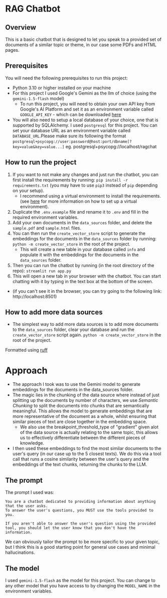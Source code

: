 # RAG Chatbot
## Overview
This is a basic chatbot that is designed to let you speak to a provided set of documents of a similar topic or theme, in our case some PDFs and HTML pages. 

## Prerequisites
You will need the following prerequisites to run this project:
- Python 3.10 or higher installed on your machine
- For this project I used Google's Gemini as the llm of choice (using the `gemini-1.5-flash` model)
  - To run this project, you will need to obtain your own API key from Google's AI Platform and set it as an environment variable called `GOOGLE_API_KEY` - which can be downloaded [here](https://aistudio.google.com/app/apikey)
- You will also need to setup a local database of your choice, one that is supported by SQLAlchemy. I used `postgresql` for this project. You can set your database URL as an environment variable called `DATABASE_URL`.Please make sure its following the format `postgresql+psycopg://user:password@host:port/dbname[?key=value&key=value...]` eg. postgresql+psycopg://localhost/ragchat

## How to run the project
1. If you want to not make any changes and just run the chatbot, you can first install the requirements by running:
  ```pip install -r requirements.txt``` (you may have to use `pip3` instead of `pip` depending on your setup).
    - I recommend using a virtual environment to install the requirements. (see [here](https://docs.python.org/3/library/venv.html) for more information on how to set up a virtual environment).
2. Duplicate the `.env.example` file and rename it to `.env` and fill in the required environment variables.
3. Add your own documents in the `data_sources` folder, and delete the `sample.pdf` and `sample.html` files.
4. You can then run the `create_vector_store` script to generate the embeddings for the documents in the `data_sources` folder by running:
  ```python -m create_vector_store``` in the root of the project.
    - This will create a new table in your database called `info` and populate it with the embeddings for the documents in the `data_sources` folder.
5. Then you can run the chatbot by running (in the root directory of the repo):
  ```streamlit run app.py```
6. This will open a new tab in your browser with the chatbot. You can start chatting with it by typing in the text box at the bottom of the screen.
  - (if you can't see it in the browser, you can try going to the following link: http://localhost:8501)

## How to add more data sources
- The simplest way to add more data sources is to add more documents to the `data_sources` folder, clear your database and run the `create_vector_store` script again.
    ```python -m create_vector_store``` in the root of the project.


Formatted using [ruff](https://docs.astral.sh/ruff/)


# Approach
- The approach I took was to use the Gemini model to generate embeddings for the documents in the data_sources folder. 
- The magic lies in the chunking of the data source where instead of just splitting up the documents by number of characters, we use *Semantic Chunking* to split the documents into chunks that are semantically meaningful. This allows the model to generate embeddings that are more representative of the document as a whole, whilst ensuring that similar pieces of text are close together in the embedding space.
  - We also use the breakpoint_threshold_type of "gradient" given alot of the data source is actually relating to the same topic, this allows us to effectively differentiate between the different pieces of knowledge.
- I then used these embeddings to find the most similar documents to the user's query (in our case up to the 5 closest texts). We do this via a tool call that runs a cosine similarity between the user's query and the embeddings of the text chunks, returning the chunks to the LLM. 

## The prompt
The prompt I used was:
```
You are a chatbot dedicated to providing information about anything that the user asks.
To answer the user's questions, you MUST use the tools provided to you.

If you aren't able to answer the user's question using the provided tool, you should let the user know that you don't have the information.

```

We can obviously tailor the prompt to be more specific to your given topic, but I think this is a good starting point for general use cases and minimal hallucinations.

## The model
I used `gemini-1.5-flash` as the model for this project. You can change to any other model that you have access to by changing the `MODEL_NAME` in the environment variables.